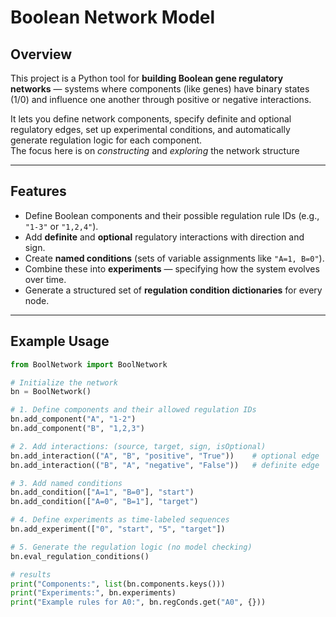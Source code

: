 # Boolean Network Model

## Overview
This project is a Python tool for **building Boolean gene regulatory networks** — systems where components (like genes) have binary states (1/0) and influence one another through positive or negative interactions.  

It lets you define network components, specify definite and optional regulatory edges, set up experimental conditions, and automatically generate regulation logic for each component.  
The focus here is on *constructing* and *exploring* the network structure

---

## Features
- Define Boolean components and their possible regulation rule IDs (e.g., `"1-3"` or `"1,2,4"`).  
- Add **definite** and **optional** regulatory interactions with direction and sign.  
- Create **named conditions** (sets of variable assignments like `"A=1, B=0"`).  
- Combine these into **experiments** — specifying how the system evolves over time.  
- Generate a structured set of **regulation condition dictionaries** for every node.  
---

## Example Usage

```python
from BoolNetwork import BoolNetwork

# Initialize the network
bn = BoolNetwork()

# 1. Define components and their allowed regulation IDs
bn.add_component("A", "1-2")
bn.add_component("B", "1,2,3")

# 2. Add interactions: (source, target, sign, isOptional)
bn.add_interaction(("A", "B", "positive", "True"))    # optional edge
bn.add_interaction(("B", "A", "negative", "False"))   # definite edge

# 3. Add named conditions
bn.add_condition(["A=1", "B=0"], "start")
bn.add_condition(["A=0", "B=1"], "target")

# 4. Define experiments as time-labeled sequences
bn.add_experiment(["0", "start", "5", "target"])

# 5. Generate the regulation logic (no model checking)
bn.eval_regulation_conditions()

# results
print("Components:", list(bn.components.keys()))
print("Experiments:", bn.experiments)
print("Example rules for A0:", bn.regConds.get("A0", {}))
